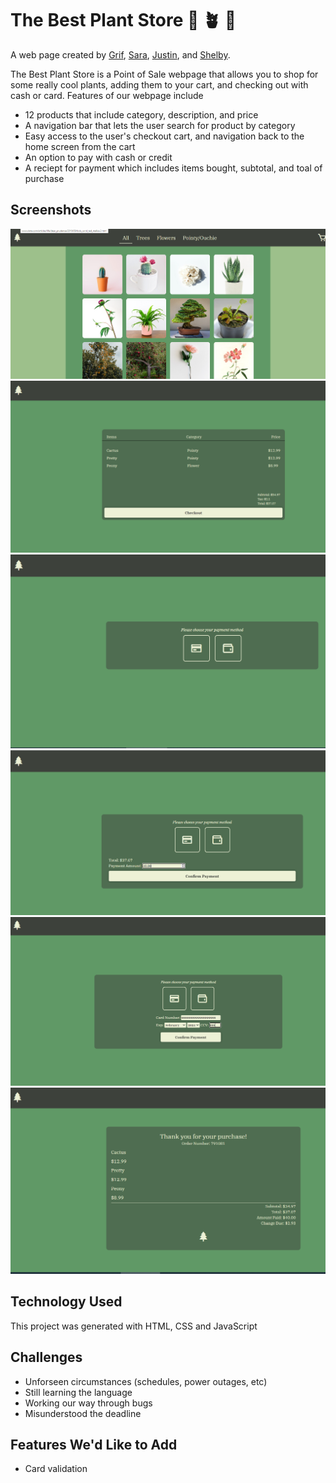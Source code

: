 
# The Best Plant Store :seedling: :potted_plant: :evergreen_tree:

A web page created by [Grif](https://github.com/grif-wakeman), [Sara](https://github.com/ssevans12), [Justin](https://github.com/jgreener6), and [Shelby](https://github.com/shelbysue).

The Best Plant Store is a Point of Sale webpage that allows you to shop for some really cool plants, adding them to your cart, and checking out with cash or card. Features of our webpage include

* 12 products that include category, description, and price
* A navigation bar that lets the user search for product by category
* Easy access to the user's checkout cart, and navigation back to the home screen from the cart
* An option to pay with cash or credit
* A reciept for payment which includes items bought, subtotal, and toal of purchase 

## Screenshots

![Plant Store Home Page](./Assets/homepage.PNG)
![Cart](./Assets/Cart.PNG)
![Credit Cash Option](./Assets/Option.PNG)
![Cash input](./Assets/Cash.PNG)
![Card input](./Assets/Credit.PNG)
![Receipt](./Assets/Receipt.PNG)

## Technology Used

This project was generated with HTML, CSS and JavaScript

## Challenges

* Unforseen circumstances (schedules, power outages, etc)
* Still learning the language
* Working our way through bugs
* Misunderstood the deadline

## Features We'd Like to Add 

* Card validation


 





